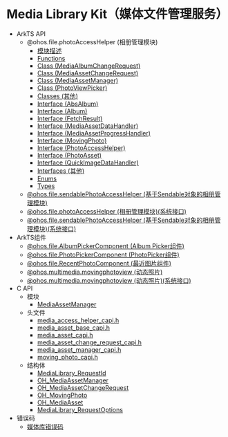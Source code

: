 # Media Library Kit（媒体文件管理服务）
<!--Kit: Media Library Kit-->
<!--Subsystem: Multimedia-->
<!--Owner: @yixiaoff-->
<!--Designer: @liweilu1-->
<!--Tester: @xchaosioda-->
<!--Adviser: @w_Machine_cc-->

- ArkTS API<!--media-library-arkts-->
  - @ohos.file.photoAccessHelper (相册管理模块)<!--js-apis-photoaccesshelper-->
    - [模块描述](arkts-apis-photoAccessHelper.md)
    - [Functions](arkts-apis-photoAccessHelper-f.md)
    - [Class (MediaAlbumChangeRequest)](arkts-apis-photoAccessHelper-MediaAlbumChangeRequest.md)
    - [Class (MediaAssetChangeRequest)](arkts-apis-photoAccessHelper-MediaAssetChangeRequest.md)
    - [Class (MediaAssetManager)](arkts-apis-photoAccessHelper-MediaAssetManager.md)
    - [Class (PhotoViewPicker)](arkts-apis-photoAccessHelper-PhotoViewPicker.md)
    - [Classes (其他)](arkts-apis-photoAccessHelper-class.md)
    - [Interface (AbsAlbum)](arkts-apis-photoAccessHelper-AbsAlbum.md)
    - [Interface (Album)](arkts-apis-photoAccessHelper-Album.md)
    - [Interface (FetchResult)](arkts-apis-photoAccessHelper-FetchResult.md)
    - [Interface (MediaAssetDataHandler)](arkts-apis-photoAccessHelper-MediaAssetDataHandler.md)
    - [Interface (MediaAssetProgressHandler)](arkts-apis-photoAccessHelper-MediaAssetProgressHandler.md)
    - [Interface (MovingPhoto)](arkts-apis-photoAccessHelper-MovingPhoto.md)
    - [Interface (PhotoAccessHelper)](arkts-apis-photoAccessHelper-PhotoAccessHelper.md)
    - [Interface (PhotoAsset)](arkts-apis-photoAccessHelper-PhotoAsset.md)
    - [Interface (QuickImageDataHandler)](arkts-apis-photoAccessHelper-QuickImageDataHandler.md)
    - [Interfaces (其他)](arkts-apis-photoAccessHelper-i.md)
    - [Enums](arkts-apis-photoAccessHelper-e.md)
    - [Types](arkts-apis-photoAccessHelper-t.md)
  - [@ohos.file.sendablePhotoAccessHelper (基于Sendable对象的相册管理模块)](js-apis-sendablePhotoAccessHelper.md)
  <!--Del-->
  - [@ohos.file.photoAccessHelper (相册管理模块)(系统接口)](js-apis-photoAccessHelper-sys.md)
  - [@ohos.file.sendablePhotoAccessHelper (基于Sendable对象的相册管理模块)(系统接口)](js-apis-sendablePhotoAccessHelper-sys.md)
  <!--DelEnd-->
- ArkTS组件<!--media-library-comp-->
  - [@ohos.file.AlbumPickerComponent (Album Picker组件)](ohos-file-AlbumPickerComponent.md)
  - [@ohos.file.PhotoPickerComponent (PhotoPicker组件)](ohos-file-PhotoPickerComponent.md)
  - [@ohos.file.RecentPhotoComponent (最近图片组件)](ohos-file-RecentPhotoComponent.md)
  - [@ohos.multimedia.movingphotoview (动态照片)](ohos-multimedia-movingphotoview.md)
  <!--Del-->
  - [@ohos.multimedia.movingphotoview (动态照片)(系统接口)](ohos-multimedia-movingphotoview-sys.md)
  <!--DelEnd-->
- C API<!--media-library-c-->
  - 模块<!--media-library-module-->
    - [MediaAssetManager](capi-mediaassetmanager.md)
  - 头文件<!--media-library-headerfile-->
    - [media_access_helper_capi.h](capi-media-access-helper-capi-h.md)
    - [media_asset_base_capi.h](capi-media-asset-base-capi-h.md)
    - [media_asset_capi.h](capi-media-asset-capi-h.md)
    - [media_asset_change_request_capi.h](capi-media-asset-change-request-capi-h.md)
    - [media_asset_manager_capi.h](capi-media-asset-manager-capi-h.md)
    - [moving_photo_capi.h](capi-moving-photo-capi-h.md)
  - 结构体<!--media-library-struct-->
    - [MediaLibrary_RequestId](capi-mediaassetmanager-medialibrary-requestid.md)
    - [OH_MediaAssetManager](capi-mediaassetmanager-oh-mediaassetmanager.md)
    - [OH_MediaAssetChangeRequest](capi-mediaassetmanager-oh-mediaassetchangerequest.md)
    - [OH_MovingPhoto](capi-mediaassetmanager-oh-movingphoto.md)
    - [OH_MediaAsset](capi-mediaassetmanager-oh-mediaasset.md)
    - [MediaLibrary_RequestOptions](capi-mediaassetmanager-medialibrary-requestoptions.md)
- 错误码<!--media-library-errcode-->
  - [媒体库错误码](errorcode-medialibrary.md)

